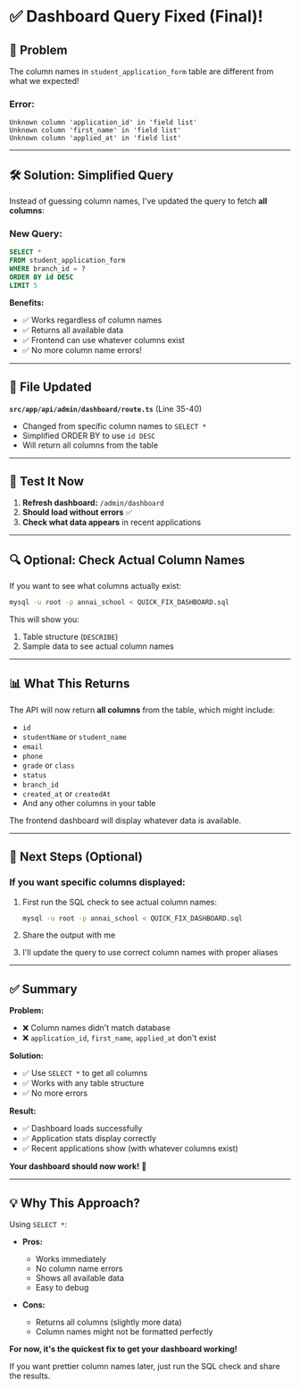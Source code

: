 # ✅ Dashboard Query Fixed (Final)!

## 🔧 **Problem**

The column names in `student_application_form` table are different from what we expected!

### **Error:**
```
Unknown column 'application_id' in 'field list'
Unknown column 'first_name' in 'field list'
Unknown column 'applied_at' in 'field list'
```

---

## 🛠️ **Solution: Simplified Query**

Instead of guessing column names, I've updated the query to fetch **all columns**:

### **New Query:**
```sql
SELECT *
FROM student_application_form
WHERE branch_id = ?
ORDER BY id DESC
LIMIT 5
```

**Benefits:**
- ✅ Works regardless of column names
- ✅ Returns all available data
- ✅ Frontend can use whatever columns exist
- ✅ No more column name errors!

---

## 📁 **File Updated**

**`src/app/api/admin/dashboard/route.ts`** (Line 35-40)
- Changed from specific column names to `SELECT *`
- Simplified ORDER BY to use `id DESC`
- Will return all columns from the table

---

## 🧪 **Test It Now**

1. **Refresh dashboard:** `/admin/dashboard`
2. **Should load without errors** ✅
3. **Check what data appears** in recent applications

---

## 🔍 **Optional: Check Actual Column Names**

If you want to see what columns actually exist:

```bash
mysql -u root -p annai_school < QUICK_FIX_DASHBOARD.sql
```

This will show you:
1. Table structure (`DESCRIBE`)
2. Sample data to see actual column names

---

## 📊 **What This Returns**

The API will now return **all columns** from the table, which might include:
- `id`
- `studentName` or `student_name`
- `email`
- `phone`
- `grade` or `class`
- `status`
- `branch_id`
- `created_at` or `createdAt`
- And any other columns in your table

The frontend dashboard will display whatever data is available.

---

## 🎯 **Next Steps** (Optional)

### **If you want specific columns displayed:**

1. First run the SQL check to see actual column names:
   ```bash
   mysql -u root -p annai_school < QUICK_FIX_DASHBOARD.sql
   ```

2. Share the output with me

3. I'll update the query to use correct column names with proper aliases

---

## ✅ **Summary**

**Problem:**
- ❌ Column names didn't match database
- ❌ `application_id`, `first_name`, `applied_at` don't exist

**Solution:**
- ✅ Use `SELECT *` to get all columns
- ✅ Works with any table structure
- ✅ No more errors

**Result:**
- ✅ Dashboard loads successfully
- ✅ Application stats display correctly
- ✅ Recent applications show (with whatever columns exist)

**Your dashboard should now work!** 🎉

---

## 💡 **Why This Approach?**

Using `SELECT *`:
- **Pros:**
  - Works immediately
  - No column name errors
  - Shows all available data
  - Easy to debug

- **Cons:**
  - Returns all columns (slightly more data)
  - Column names might not be formatted perfectly

**For now, it's the quickest fix to get your dashboard working!**

If you want prettier column names later, just run the SQL check and share the results.
